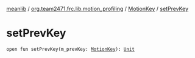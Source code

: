 [meanlib](../../index.md) / [org.team2471.frc.lib.motion_profiling](../index.md) / [MotionKey](index.md) / [setPrevKey](./set-prev-key.md)

# setPrevKey

`open fun setPrevKey(m_prevKey: `[`MotionKey`](index.md)`): `[`Unit`](https://kotlinlang.org/api/latest/jvm/stdlib/kotlin/-unit/index.html)